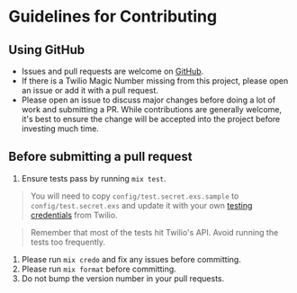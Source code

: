 # Guidelines for Contributing

## Using GitHub

- Issues and pull requests are welcome on [GitHub](https://github.com/scottswezey/twilio_magic_values).
- If there is a Twilio Magic Number missing from this project, please open an issue or add it with a pull request.
- Please open an issue to discuss major changes before doing a lot of work and submitting a PR. While contributions are generally welcome, it's best to ensure the change will be accepted into the project before investing much time.

## Before submitting a pull request

1. Ensure tests pass by running `mix test`.

> You will need to copy `config/test.secret.exs.sample` to `config/test.secret.exs` and update it with your own [testing credentials](https://www.twilio.com/console/account/settings) from Twilio.

> Remember that most of the tests hit Twilio's API. Avoid running the tests too frequently.

1. Please run `mix credo` and fix any issues before committing.
1. Please run `mix format` before committing.
1. Do not bump the version number in your pull requests.
